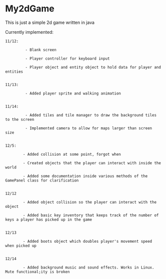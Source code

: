 # My2dGame

This is just a simple 2d game written in java

Currently implemented:

    11/12:

             - Blank screen

             - Player controller for keyboard input

             - Player object and entity object to hold data for player and entities

    
    11/13:

             - Added player sprite and walking animation


    11/14:

             - Added tiles and tile manager to draw the background tiles to the screen

             - Implemented camera to allow for maps larger than screen size


    12/5:
            
            - Added collision at some point, forgot when

            - Created objects that the player can interact with inside the world

            - Added some documentation inside various methods of the GamePanel class for clarification 


    12/12

            - Added object collision so the player can interact with the object

            - Added basic key inventory that keeps track of the number of keys a player has picked up in the game


    12/13

            - Added boots object which doubles player's movement speed when picked up
            
            
    12/14
    
            - Added background music and sound effects. Works in Linux. Mute functional;ity is broken

